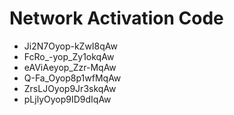 # Network Activation Code
* Ji2N7Oyop-kZwI8qAw
* FcRo_-yop_Zy1okqAw
* eAViAeyop_Zzr-MqAw
* Q-Fa_Oyop8p1wfMqAw
* ZrsLJOyop9Jr3skqAw
* pLjlyOyop9ID9dIqAw
